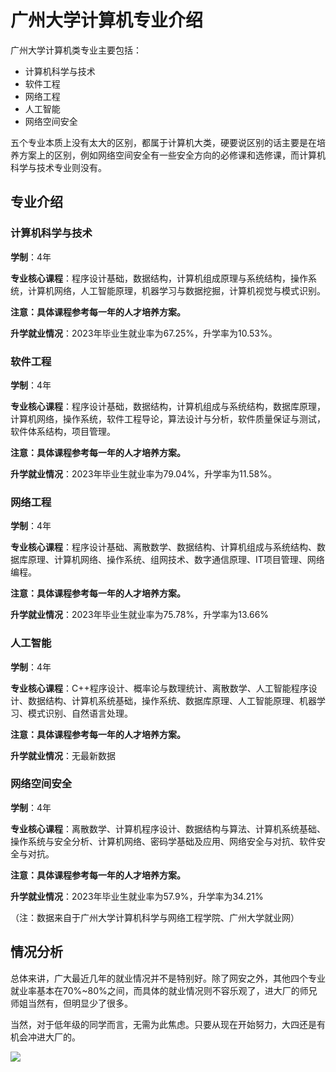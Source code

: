 # 广州大学计算机专业介绍

广州大学计算机类专业主要包括：

+ 计算机科学与技术
+ 软件工程
+ 网络工程
+ 人工智能
+ 网络空间安全

五个专业本质上没有太大的区别，都属于计算机大类，硬要说区别的话主要是在培养方案上的区别，例如网络空间安全有一些安全方向的必修课和选修课，而计算机科学与技术专业则没有。

## 专业介绍

### 计算机科学与技术

**学制**：4年

**专业核心课程**：程序设计基础，数据结构，计算机组成原理与系统结构，操作系统，计算机网络，人工智能原理，机器学习与数据挖掘，计算机视觉与模式识别。

**注意：具体课程参考每一年的人才培养方案。**

**升学就业情况**：2023年毕业生就业率为67.25%，升学率为10.53%。

### 软件工程

**学制**：4年

**专业核心课程**：程序设计基础，数据结构，计算机组成与系统结构，数据库原理，计算机网络，操作系统，软件工程导论，算法设计与分析，软件质量保证与测试，软件体系结构，项目管理。

**注意：具体课程参考每一年的人才培养方案。**

**升学就业情况**：2023年毕业生就业率为79.04%，升学率为11.58%。

### 网络工程

**学制**：4年

**专业核心课程**：程序设计基础、离散数学、数据结构、计算机组成与系统结构、数据库原理、计算机网络、操作系统、组网技术、数字通信原理、IT项目管理、网络编程。

**注意：具体课程参考每一年的人才培养方案。**

**升学就业情况**：2023年毕业生就业率为75.78%，升学率为13.66%

### 人工智能

**学制**：4年

**专业核心课程**：C++程序设计、概率论与数理统计、离散数学、人工智能程序设计、数据结构、计算机系统基础，操作系统、数据库原理、人工智能原理、机器学习、模式识别、自然语言处理。

**注意：具体课程参考每一年的人才培养方案。**

**升学就业情况**：无最新数据

### 网络空间安全

**学制**：4年

**专业核心课程**：离散数学、计算机程序设计、数据结构与算法、计算机系统基础、操作系统与安全分析、计算机网络、密码学基础及应用、网络安全与对抗、软件安全与对抗。

**注意：具体课程参考每一年的人才培养方案。**

**升学就业情况**：2023年毕业生就业率为57.9%，升学率为34.21%

（注：数据来自于广州大学计算机科学与网络工程学院、广州大学就业网）

## 情况分析

总体来讲，广大最近几年的就业情况并不是特别好。除了网安之外，其他四个专业就业率基本在70%~80%之间，而具体的就业情况则不容乐观了，进大厂的师兄师姐当然有，但明显少了很多。

当然，对于低年级的同学而言，无需为此焦虑。只要从现在开始努力，大四还是有机会冲进大厂的。

![](/images/qunchuwolao.jpg)